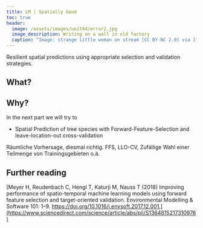 ```yaml
---
title: LM | Spatially Good
toc: true
header:
  image: /assets/images/unit04/error2.jpg
  image_description: Writing on a wall in old factory
  caption: "Image: strange little woman on stream [CC BY-NC 2.0] via [flickr.com](https://www.flickr.com/photos/strangelittlewoman-onstream/8680774480/in/photostream/)"
---
```



Resilient spatial predictions using appropriate selection and validation strategies.
<!--more-->

## What?


## Why?



In the next part we will try to 

* Spatial Prediction of tree species with Forward-Feature-Selection and leave-location-out cross-validation

Räumliche Vorhersage, diesmal richtig. FFS, LLO-CV, Zufällige Wahl einer Teilmenge von Trainingsgebieten o.ä.


## Further reading
[Meyer H, Reudenbach C, Hengl T, Katurji M, Nauss T (2018) Improving performance of spatio-temporal machine learning models using forward feature selection and target-oriented validation. Environmental Modelling & Software 101: 1–9. https://doi.org/10.1016/j.envsoft.2017.12.001.](https://www.sciencedirect.com/science/article/abs/pii/S1364815217310976)




